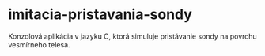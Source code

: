 # imitacia-pristavania-sondy
Konzolová aplikácia v jazyku C, ktorá simuluje pristávanie sondy na povrchu vesmírneho telesa.

